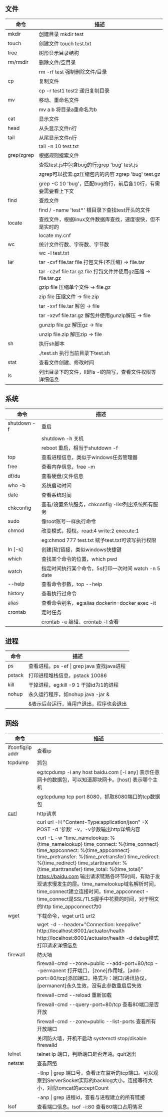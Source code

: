 ## 文件
命令 | 描述
---|---
mkdir | 创建目录 mkdir test
touch | 创建文件 touch test.txt
tree | 树形显示目录结构
rm/rmdir | 删除文件/空目录 
 || rm -rf test 强制删除文件/目录
cp | 复制文件
 || cp -r test1 test2 递归复制目录
mv | 移动、重命名文件
 || mv a b 将目录a重命名为b  
cat | 显示文件
head | 从头显示文件n行
tail | 从尾显示文件n行
 || tail -n 10 test.txt
grep/zgrep | 根据规则搜索文件
 || 查找test.js中包含bug的行:grep 'bug' test.js   
 || zgrep可以搜索.gz压缩包内的内容 zgrep 'bug' test.gz    
 || grep -C 10 'bug'，匹配bug的行，前后各10行，有需要需要看上下文      
find | 查找文件
 || find / -name 'test*' 根目录下查找test开头的文件 
locate | 查找文件，根据linux文件数据库查找，速度很快，但不是实时的  
 || locate my.cnf 
wc | 统计文件行数、字符数、字节数
 || wc -l test.txt
tar | tar -cvf file.tar file 打包文件(不压缩) -> file.tar
 || tar -czvf file.tar.gz file 打包文件并使用gz压缩 -> file.tar.gz
 || gzip file 压缩单个文件 -> file.gz
 || zip file 压缩文件 -> file.zip
 || tar -xvf file.tar 解包 -> file
 || tar -xzvf file.tar.gz 解包并使用gunzip解压 -> file
 || gunzip file.gz 解压gz -> file
 || unzip file.zip 解压zip -> file
sh | 执行sh脚本
 || ./test.sh 执行当前目录下test.sh  
stat | 查看文件创建、修改时间  
ls | 列出目录下的文件，ll是ls -l的简写，查看文件权限等详细信息

## 系统  
命令 | 描述
---|---
shutdown -f | 重启
 || shutdown -h 关机
 || reboot 重启，相当于shutdown -f
top | 查看进程信息，类似于windows任务管理器  
free | 查看内存信息，free -m
df/du | 查看硬盘/文件信息
who -b | 系统启动时间  
date | 查看系统时间
chkconfig | 查看/设置系统服务，chkconfig -list列出系统所有服务  
sudo | 像root账号一样执行命令
chmod | 改变模式，授权。read:4 write:2 execute:1
 || eg:chmod 777 test.txt 赋予test.txt可读写执行权限  
ln [-s] | 创建[软]链接，类似windows快捷键  
which | 查找某个命令的位置，which pwd  
watch | 指定时间执行某个命令，5s打印一次时间 watch -n 5 date
--help | 查看命令参数，top --help  
history | 查看执行过命令  
alias | 查看命令别名，eg:alias dockerin=docker exec -it  
crontab | 定时任务
 || crontab -e 编辑，crontab -l 查看

## 进程
命令 | 描述
---|---
ps | 查看进程。ps -ef \| grep java 查找java进程  
pstack | 打印进程堆栈信息，pstack 10086  
kill | 干掉进程，eg:kill -9 1 干掉id为1的进程   
nohup | 永久运行程序，如nohup java -jar &
 || &表示后台运行，当用户退出，程序也会退出

## 网络
命令 | 描述
---|---
ifconfig/ip addr | 查看ip
tcpdump | 抓包
 || eg:tcpdump -i any host baidu.com [-i any] 表示任意网卡的数据包，可以知道那块网卡。[host] 表示哪个主机 
 || eg:tcpdump tcp port 8080，抓取8080端口的tcp数据包
[curl](https://www.jianshu.com/p/07c4dddae43a) | http请求
 || curl url -H "Content-Type:application/json" -X POST -d '参数' -v，-v参数输出http详细内容
 || curl -L -w "time_namelookup: %{time_namelookup} time_connect: %{time_connect} time_appconnect: %{time_appconnect} time_pretransfer: %{time_pretransfer} time_redirect: %{time_redirect} time_starttransfer: %{time_starttransfer} time_total: %{time_total}" https://baidu.com 输出请求链路各环节时间，有助于发现请求慢发生的层。time_namelookup域名解析时间，time_connect建立连接时间，time_appconnect - time_connect是SSL/TLS握手中花费的时间，对于明文的http time_appconnect为0
wget | 下载命令，wget url1 url2
 || wget -d --header="Connection: keepalive" http://localhost:8001/actuator/health http://localhost:8001/actuator/health  -d debug模式打印请求详细信息
firewall | 防火墙
 || firewall-cmd --zone=public --add-port=80/tcp --permanent 打开端口，[zone]作用域，[add-port=80/tcp]添加端口，格式为：端口/通讯协议，[permanent]永久生效，没有此参数重启后失效  
 || firewall-cmd --reload  重新加载
 || firewall-cmd --query-port=80/tcp 查看80端口是否开放
 || firewall-cmd --zone=public --list-ports 查看所有开放端口
 || 关闭防火墙，开机不启动 systemctl stop/disable firewalld
telnet | telnet ip 端口，判断端口是否连通。quit退出 
netstat | 查看网络
  || -tlnp \| grep 端口号，查看正在监听的tcp端口。可以观察到ServerSocket实际的backlog大小，连接等待大小，对应tomcat的acceptCount
  || -anp \| grep 进程id，查看与进程建立的所有链接   
lsof | 查看端口信息。lsof -i:80 查看80端口占用情况  

